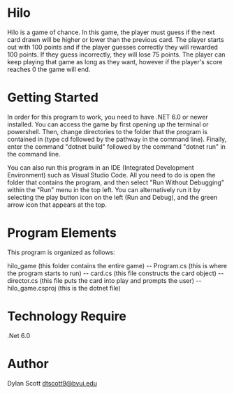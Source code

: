 # Hilo

Hilo is a game of chance. In this game, the player must guess
if the next card drawn will be higher or lower than the previous 
card. The player starts out with 100 points and if the player 
guesses correctly they will rewarded 100 points. If they guess 
incorrectly, they will lose 75 points. The player can keep playing
that game as long as they want, however if the player's score reaches
0 the game will end. 

# Getting Started

In order for this program to work, you need to have .NET 6.0 or newer
installed. You can access the game by first opening up the terminal or 
powershell. Then, change directories to the folder that the program is 
contained in (type cd followed by the pathway in the command line). Finally,
enter the command "dotnet build" followed by the command "dotnet run" in the
command line. 

You can also run this program in an IDE (Integrated Development Environment)
such as Visual Studio Code. All you need to do is open the folder that contains
the program, and then select "Run Without Debugging" within the "Run" menu in
the top left. You can alternatively run it by selecting the play button icon
on the left (Run and Debug), and the green arrow icon that appears at the top. 

# Program Elements

This program is organized as follows:

hilo_game (this folder contains the entire game)
    -- Program.cs (this is where the program starts to run)
    -- card.cs (this file constructs the card object)
    -- director.cs (this file puts the card into play and prompts the user)
    -- hilo_game.csproj (this is the dotnet file)

# Technology Require

.Net 6.0

# Author

Dylan Scott
dtscott9@byui.edu 